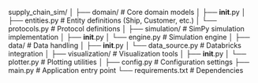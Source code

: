 supply_chain_sim/
│
├── domain/                 # Core domain models
│   ├── __init__.py
│   ├── entities.py         # Entity definitions (Ship, Customer, etc.)
│   └── protocols.py        # Protocol definitions
│
├── simulation/             # SimPy simulation implementation
│   ├── __init__.py
│   └── engine.py           # Simulation engine
│
├── data/                   # Data handling
│   ├── __init__.py
│   └── data_source.py  # Databricks integration
│
├── visualization/          # Visualization tools
│   ├── __init__.py
│   └── plotter.py          # Plotting utilities
│
├── config.py               # Configuration settings
├── main.py                 # Application entry point
└── requirements.txt        # Dependencies